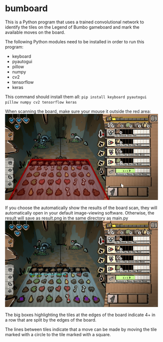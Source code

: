 # bumboard
This is a Python program that uses a trained convolutional network to identify the tiles on the Legend of Bumbo gameboard and mark the available moves on the board.

The following Python modules need to be installed in order to run this program:
- keyboard
- pyautogui
- pillow
- numpy
- cv2
- tensorflow
- keras

This command should install them all:
`pip install keyboard pyautogui pillow numpy cv2 tensorflow keras`

When scanning the board, make sure your mouse it outside the red area:
![Bumbo screenshot with red box around the game board](https://github.com/blinkafrootable/bumboard/blob/master/github-resources/no-mouse-zone.png)

If you choose the automatically show the results of the board scan, they will automatically open in your default image-viewing software. Otherwise, the result will save as result.png in the same directory as main.py
![Bumbo screenshot scanned with moves showing](https://github.com/blinkafrootable/bumboard/blob/master/github-resources/scanned-board.png)

The big boxes highlighting the tiles at the edges of the board indicate 4+ in a row that are split by the edges of the board.

The lines between tiles indicate that a move can be made by moving the tile marked with a circle to the tile marked with a square.
